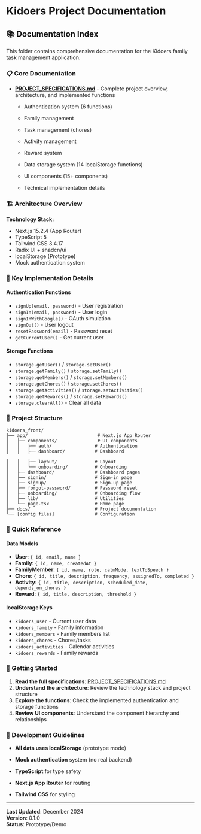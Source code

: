 # Kidoers Project Documentation

## 📚 Documentation Index

This folder contains comprehensive documentation for the Kidoers family task management application.

### 📋 Core Documentation

- **[PROJECT_SPECIFICATIONS.md](./PROJECT_SPECIFICATIONS.md)** - Complete project overview, architecture, and implemented functions
  - Authentication system (6 functions)
  - Family management
  - Task management (chores)
  - Activity management
  - Reward system
  
  - Data storage system (14 localStorage functions)
  - UI components (15+ components)
  - Technical implementation details

### 🏗️ Architecture Overview

**Technology Stack:**
- Next.js 15.2.4 (App Router)
- TypeScript 5
- Tailwind CSS 3.4.17
- Radix UI + shadcn/ui
- localStorage (Prototype)
- Mock authentication system

### 🔧 Key Implementation Details

#### Authentication Functions
- `signUp(email, password)` - User registration
- `signIn(email, password)` - User login
- `signInWithGoogle()` - OAuth simulation
- `signOut()` - User logout
- `resetPassword(email)` - Password reset
- `getCurrentUser()` - Get current user

#### Storage Functions
- `storage.getUser()` / `storage.setUser()`
- `storage.getFamily()` / `storage.setFamily()`
- `storage.getMembers()` / `storage.setMembers()`
- `storage.getChores()` / `storage.setChores()`
- `storage.getActivities()` / `storage.setActivities()`
- `storage.getRewards()` / `storage.setRewards()`
- `storage.clearAll()` - Clear all data



### 📁 Project Structure

```
kidoers_front/
├── app/                          # Next.js App Router
│   ├── components/               # UI components
│   │   ├── auth/                # Authentication
│   │   ├── dashboard/           # Dashboard

│   │   ├── layout/              # Layout
│   │   └── onboarding/          # Onboarding
│   ├── dashboard/               # Dashboard pages
│   ├── signin/                  # Sign-in page
│   ├── signup/                  # Sign-up page
│   ├── forgot-password/         # Password reset
│   ├── onboarding/              # Onboarding flow
│   ├── lib/                     # Utilities
│   └── page.tsx                 # Home page
├── docs/                        # Project documentation
└── [config files]               # Configuration
```

### 🎯 Quick Reference

#### Data Models
- **User**: `{ id, email, name }`
- **Family**: `{ id, name, createdAt }`
- **FamilyMember**: `{ id, name, role, calmMode, textToSpeech }`
- **Chore**: `{ id, title, description, frequency, assignedTo, completed }`
- **Activity**: `{ id, title, description, scheduled_date, depends_on_chores }`
- **Reward**: `{ id, title, description, threshold }`

#### localStorage Keys
- `kidoers_user` - Current user data
- `kidoers_family` - Family information
- `kidoers_members` - Family members list
- `kidoers_chores` - Chores/tasks
- `kidoers_activities` - Calendar activities
- `kidoers_rewards` - Family rewards

### 🚀 Getting Started

1. **Read the full specifications**: [PROJECT_SPECIFICATIONS.md](./PROJECT_SPECIFICATIONS.md)
2. **Understand the architecture**: Review the technology stack and project structure
3. **Explore the functions**: Check the implemented authentication and storage functions
4. **Review UI components**: Understand the component hierarchy and relationships

### 📝 Development Guidelines

- **All data uses localStorage** (prototype mode)
- **Mock authentication** system (no real backend)

- **TypeScript** for type safety
- **Next.js App Router** for routing
- **Tailwind CSS** for styling

---

**Last Updated**: December 2024  
**Version**: 0.1.0  
**Status**: Prototype/Demo 